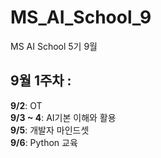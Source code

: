 # MS_AI_School_9
MS AI School 5기 9월

## 9월 1주차 : <br>
**9/2**: OT <br>
**9/3 ~ 4**: AI기본 이해와 활용 <br>
**9/5**: 개발자 마인드셋<br>
**9/6**: Python 교육<br>
